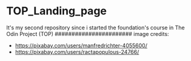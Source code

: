# TOP_Landing_page
It's my second repository since i started the foundation's course in The Odin Project (TOP)
#######################
image credits:
- https://pixabay.com/users/manfredrichter-4055600/
- https://pixabay.com/users/ractapopulous-24766/
